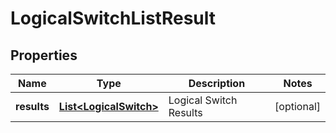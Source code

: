 # LogicalSwitchListResult

## Properties
Name | Type | Description | Notes
------------ | ------------- | ------------- | -------------
**results** | [**List&lt;LogicalSwitch&gt;**](LogicalSwitch.md) | Logical Switch Results |  [optional]
